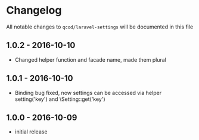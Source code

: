 # Changelog

All notable changes to `qcod/laravel-settings` will be documented in this file

## 1.0.2 - 2016-10-10

- Changed helper function and facade name, made them plural

## 1.0.1 - 2016-10-10

- Binding bug fixed, now settings can be accessed via helper setting('key') and \Setting::get('key')

## 1.0.0 - 2016-10-09

- initial release
